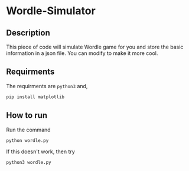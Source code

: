 # Wordle-Simulator

## Description

This piece of code will simulate Wordle game for you and store the basic information in a json file. You can modify to make it more cool.

## Requirments

The requirments are `python3` and,

```bash
pip install matplotlib
```

## How to run

Run the command

```
python wordle.py
```

If this doesn't work, then try

```
python3 wordle.py
```
